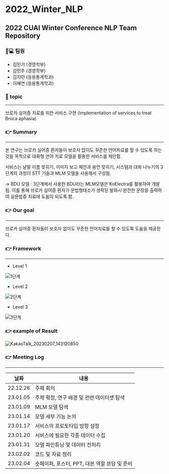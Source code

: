 # 2022_Winter_NLP
## 2022 CUAI Winter Conference NLP Team Repository

### 👨💻 팀원
* 김민기 (경영학부)
* 김민주 (경영학부)
* 김지민 (응용통계학과)
* 이혜연 (응용통계학과)

### :pushpin: topic
<hr/>
브로카 실어증 치료를 위한 서비스 구현 (Implementation of services to treat Broca aphasia)

### :point_right: Summary
<hr/>
본 연구는 브로카 실어증 환자들이 보호자 없이도 꾸준한 언어치료를 할 수 있도록 하는 것을 목적으로 대화형 언어 치료 모델을 활용한 서비스를 제안함. 

서비스는 낱말 이름 맞히기, 이미지 보고 체언과 용언 맞히기, 시스템과 대화 나누기의 3단계의 과정이 STT 기술과 MLM 모델을 사용해서 구성됨. 

-> BDU 모델 : 3단계에서 사용한 BDU라는 MLM모델은 KoElectra를 활용하여 개발됨. 이를 통해 브로카 실어증 환자가 문법형태소가 생략된 발화시 완전한 문장을 출력하여 실문법증 치료에 도움이 되도록 함.

### :point_right: Our goal
<hr/>
브로카 실어증 환자들이 보호자 없이도 꾸준한 언어치료를 할 수 있도록 도움을 제공한다.

### :point_right: Framework
<hr/>

* Level 1

![1단계](https://user-images.githubusercontent.com/100768412/217162955-47f8f98c-3ee4-4269-8e39-b05ad947cf50.PNG)

* Level 2

![2단계](https://user-images.githubusercontent.com/100768412/217162963-4b6775a9-b990-4128-a56a-17ee68455817.PNG)

* Level 3

![3단계](https://user-images.githubusercontent.com/100768412/217162985-c70da71a-3da3-4499-a2fd-735697300ef6.PNG)

### :point_right: example of Result
![KakaoTalk_20230207_143120850](https://user-images.githubusercontent.com/100768412/217163256-a0bd7857-ff1e-4abd-9a76-b5f3756aa3d5.png)

### :point_right: Meeting Log
<hr/>

| 날짜 | 내용 |
|---|---|
| 22.12.26 | 주제 회의 |  
| 23.01.05 | 주제 확정, 연구 배경 및 관련 데이터셋 탐색 |
| 23.01.09 | MLM 모델 탐색 |
| 23.01.14 | 모델 세부 기능 논의 |
| 23.01.17 | 서비스의 프로토타입 방향 설정 |
| 23.01.20 | 서비스에 필요한 각종 데이터 수집 |
| 23.01.31 | 모델 파인튜닝 및 데이터 전처리 |
| 23.02.02 | 코드 및 자료 정리 |
| 23.02.04 | 숏페이퍼, 포스터, PPT, 대본 역할 분담 및 준비 |
